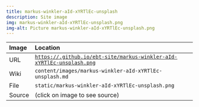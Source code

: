 ```yaml
---
title: markus-winkler-aId-xYRTlEc-unsplash
description: Site image
img: markus-winkler-aId-xYRTlEc-unsplash.png
img-alt: Picture markus-winkler-aId-xYRTlEc-unsplash.png
---
```


  | Image | Location |
  | :----- | :----- |
  | URL | <code><a href="https://.github.io/ebt-site/markus-winkler-aId-xYRTlEc-unsplash.png" target="_blank">https://.github.io/ebt-site/markus-winkler-aId-xYRTlEc-unsplash.png</a></code> |
  | Wiki | <code>content/images/markus-winkler-aId-xYRTlEc-unsplash.md</code> |
  | File | <code>static/markus-winkler-aId-xYRTlEc-unsplash.png</code> |
  | Source | (click on image to see source) |

